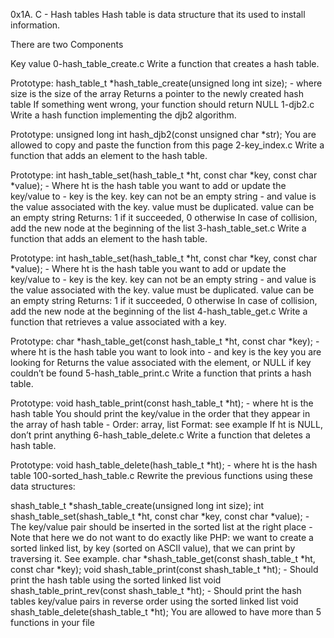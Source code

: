 0x1A. C - Hash tables
Hash table is data structure that its used to install information.

There are two Components

Key
value
0-hash_table_create.c
Write a function that creates a hash table.

Prototype: hash_table_t *hash_table_create(unsigned long int size); - where size is the size of the array
Returns a pointer to the newly created hash table
If something went wrong, your function should return NULL
1-djb2.c
Write a hash function implementing the djb2 algorithm.

Prototype: unsigned long int hash_djb2(const unsigned char *str);
You are allowed to copy and paste the function from this page
2-key_index.c
Write a function that adds an element to the hash table.

Prototype: int hash_table_set(hash_table_t *ht, const char *key, const char *value); - Where ht is the hash table you want to add or update the key/value to - key is the key. key can not be an empty string - and value is the value associated with the key. value must be duplicated. value can be an empty string
Returns: 1 if it succeeded, 0 otherwise
In case of collision, add the new node at the beginning of the list
3-hash_table_set.c
Write a function that adds an element to the hash table.

Prototype: int hash_table_set(hash_table_t *ht, const char *key, const char *value); - Where ht is the hash table you want to add or update the key/value to - key is the key. key can not be an empty string - and value is the value associated with the key. value must be duplicated. value can be an empty string
Returns: 1 if it succeeded, 0 otherwise
In case of collision, add the new node at the beginning of the list
4-hash_table_get.c
Write a function that retrieves a value associated with a key.

Prototype: char *hash_table_get(const hash_table_t *ht, const char *key); - where ht is the hash table you want to look into - and key is the key you are looking for
Returns the value associated with the element, or NULL if key couldn’t be found
5-hash_table_print.c
Write a function that prints a hash table.

Prototype: void hash_table_print(const hash_table_t *ht); - where ht is the hash table
You should print the key/value in the order that they appear in the array of hash table - Order: array, list
Format: see example
If ht is NULL, don’t print anything
6-hash_table_delete.c
Write a function that deletes a hash table.

Prototype: void hash_table_delete(hash_table_t *ht); - where ht is the hash table
100-sorted_hash_table.c
Rewrite the previous functions using these data structures:

shash_table_t *shash_table_create(unsigned long int size);
int shash_table_set(shash_table_t *ht, const char *key, const char *value); - The key/value pair should be inserted in the sorted list at the right place - Note that here we do not want to do exactly like PHP: we want to create a sorted linked list, by key (sorted on ASCII value), that we can print by traversing it. See example.
char *shash_table_get(const shash_table_t *ht, const char *key);
void shash_table_print(const shash_table_t *ht); - Should print the hash table using the sorted linked list
void shash_table_print_rev(const shash_table_t *ht); - Should print the hash tables key/value pairs in reverse order using the sorted linked list
void shash_table_delete(shash_table_t *ht);
You are allowed to have more than 5 functions in your file
